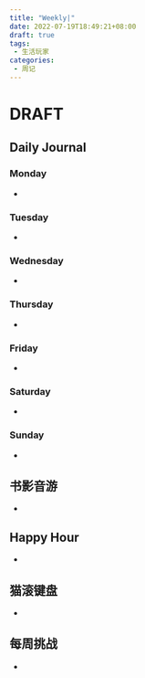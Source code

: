 ```yaml
---
title: "Weekly|"
date: 2022-07-19T18:49:21+08:00
draft: true
tags: 
 - 生活玩家
categories:
 - 周记
---
```

# DRAFT
## Daily Journal
### Monday
- 
### Tuesday
- 
### Wednesday
- 
### Thursday
- 
### Friday
- 
### Saturday
- 
### Sunday
- 
## 书影音游
- 
## Happy Hour
- 
## 猫滚键盘
- 
## 每周挑战
- 